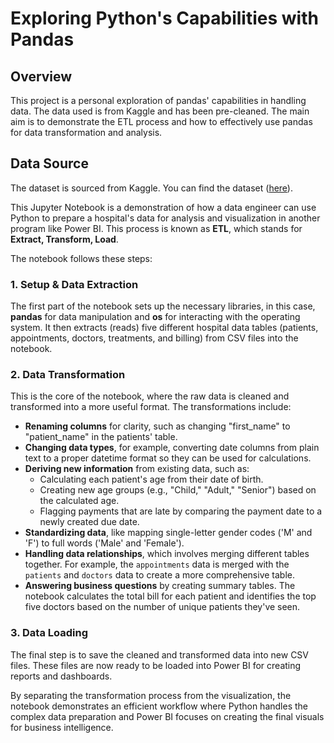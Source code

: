 # Exploring Python's Capabilities with Pandas

## Overview

This project is a personal exploration of pandas' capabilities in handling data. The data used is from Kaggle and has been pre-cleaned. The main aim is to demonstrate the ETL process and how to effectively use pandas for data transformation and analysis.

## Data Source

The dataset is sourced from Kaggle. You can find the dataset \([here](https://www.kaggle.com/datasets/kanakbaghel/hospital-management-dataset)).

This Jupyter Notebook is a demonstration of how a data engineer can use Python to prepare a hospital's data for analysis and visualization in another program like Power BI. This process is known as **ETL**, which stands for **Extract, Transform, Load**.

The notebook follows these steps:

### 1. Setup & Data Extraction
The first part of the notebook sets up the necessary libraries, in this case, **pandas** for data manipulation and **os** for interacting with the operating system. It then extracts (reads) five different hospital data tables (patients, appointments, doctors, treatments, and billing) from CSV files into the notebook.

### 2. Data Transformation
This is the core of the notebook, where the raw data is cleaned and transformed into a more useful format. The transformations include:
* **Renaming columns** for clarity, such as changing "first_name" to "patient_name" in the patients' table.
* **Changing data types**, for example, converting date columns from plain text to a proper datetime format so they can be used for calculations.
* **Deriving new information** from existing data, such as:
    * Calculating each patient's age from their date of birth.
    * Creating new age groups (e.g., "Child," "Adult," "Senior") based on the calculated age.
    * Flagging payments that are late by comparing the payment date to a newly created due date.
* **Standardizing data**, like mapping single-letter gender codes ('M' and 'F') to full words ('Male' and 'Female').
* **Handling data relationships**, which involves merging different tables together. For example, the `appointments` data is merged with the `patients` and `doctors` data to create a more comprehensive table.
* **Answering business questions** by creating summary tables. The notebook calculates the total bill for each patient and identifies the top five doctors based on the number of unique patients they've seen.

### 3. Data Loading
The final step is to save the cleaned and transformed data into new CSV files. These files are now ready to be loaded into Power BI for creating reports and dashboards.

By separating the transformation process from the visualization, the notebook demonstrates an efficient workflow where Python handles the complex data preparation and Power BI focuses on creating the final visuals for business intelligence.


